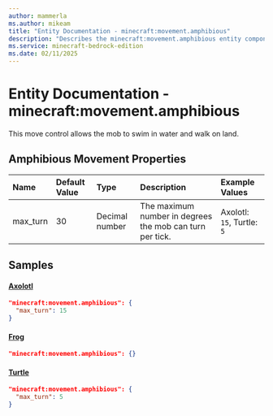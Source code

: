 ```yaml
---
author: mammerla
ms.author: mikeam
title: "Entity Documentation - minecraft:movement.amphibious"
description: "Describes the minecraft:movement.amphibious entity component"
ms.service: minecraft-bedrock-edition
ms.date: 02/11/2025 
---
```


# Entity Documentation - minecraft:movement.amphibious

This move control allows the mob to swim in water and walk on land.


## Amphibious Movement Properties

|Name       |Default Value |Type |Description |Example Values |
|:----------|:-------------|:----|:-----------|:------------- |
| max_turn | 30 | Decimal number | The maximum number in degrees the mob can turn per tick. | Axolotl: `15`, Turtle: `5` | 

## Samples

#### [Axolotl](https://github.com/Mojang/bedrock-samples/tree/preview/behavior_pack/entities/axolotl.json)


```json
"minecraft:movement.amphibious": {
  "max_turn": 15
}
```

#### [Frog](https://github.com/Mojang/bedrock-samples/tree/preview/behavior_pack/entities/frog.json)


```json
"minecraft:movement.amphibious": {}
```

#### [Turtle](https://github.com/Mojang/bedrock-samples/tree/preview/behavior_pack/entities/turtle.json)


```json
"minecraft:movement.amphibious": {
  "max_turn": 5
}
```
